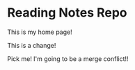 # Reading Notes Repo

This is my home page!

This is a change!


Pick me! I'm going to be a merge conflict!!
